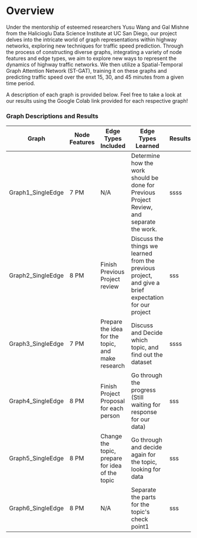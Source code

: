 # Overview
Under the mentorship of esteemed researchers Yusu Wang and Gal Mishne from the Halicioglu Data Science Institute at UC San Diego, our project delves into the intricate world of graph representations within highway networks, exploring new techniques for traffic speed prediction. Through the process of constructing diverse graphs, integrating a variety of node features and edge types, we aim to explore new ways to represent the dynamics of highway traffic networks. We then utilize a Spatial-Temporal Graph Attention Network (ST-GAT), training it on these graphs and predicting traffic speed over the enxt 15, 30, and 45 minutes from a given time period.

A description of each graph is provided below. Feel free to take a look at our results using the Google Colab link provided for each respective graph!
### Graph Descriptions and Results
| Graph  | Node Features | Edge Types Included | Edge Types Learned | Results |
|---|---|---|---|---|
| Graph1_SingleEdge  | 7 PM | N/A  | Determine how the work should be done for Previous Project Review, and separate the work. | ssss |
| Graph2_SingleEdge  |  8 PM |  Finish Previous Project review | Discuss the things we learned from the previous project, and give a brief expectation for our project |sss|
| Graph3_SingleEdge  | 7 PM  | Prepare the idea for the topic, and make research  | Discuss and Decide which topic, and find out the dataset   | ssss |
| Graph4_SingleEdge  | 8 PM  | Finish Project Proposal for each person | Go through the progress (Still waiting for response for our data)| sss|
| Graph5_SingleEdge  | 8 PM  | Change the topic, prepare for idea of the topic| Go through and decide again for the topic, looking for data |  sss|
| Graph6_SingleEdge  | 8 PM  | N/A| Separate the parts for the topic's check point1| sss|
